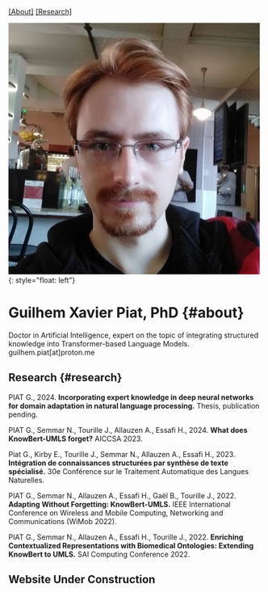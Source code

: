[[About]](#about) [[Research]](#research)

![](files/img/avatar.jpeg){: style="float: left"}
# Guilhem Xavier Piat, PhD {#about}
Doctor in Artificial Intelligence, expert on the topic of integrating structured knowledge into Transformer-based Language Models.
guilhem.piat[at]proton.me


## Research {#research}

PIAT G., 2024. **Incorporating expert knowledge in deep neural networks for domain adaptation in natural language processing.** Thesis, publication pending.

PIAT G., Semmar N., Tourille J., Allauzen A., Essafi H., 2024. **What does KnowBert-UMLS forget?** AICCSA 2023. 

Piat G., Kirby E., Tourille J., Semmar N., Allauzen A., Essafi H., 2023. **Intégration de connaissances structurées par synthèse de texte spécialisé.** 30e Conférence sur le Traitement Automatique des Langues Naturelles.

PIAT G., Semmar N., Allauzen A., Essafi H., Gaël B., Tourille J., 2022. **Adapting Without Forgetting: KnowBert-UMLS.** IEEE International Conference on Wireless and Mobile Computing, Networking and Communications (WiMob 2022).

PIAT G., Semmar N., Allauzen A., Essafi H., Tourille J., 2022. **Enriching Contextualized Representations with Biomedical Ontologies: Extending KnowBert to UMLS.** SAI Computing Conference 2022.

## Website Under Construction